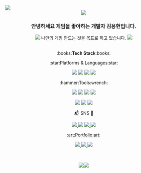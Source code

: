 <!--
<div align="center&fontSize=30">
👏 Hi, I'm Hungry-Troll
</div>
-->
<!--<img src="https://capsule-render.vercel.app/api?type=slice&color=gradient&customColorList=0,0,0,0,50,100&height=150&section=header&text=Hungry-Troll&fontSize=40&fontAlign=70&fontAlignY=25&rotate=10"/>-->

<img src="https://user-images.githubusercontent.com/64481653/210174663-a3ac54e9-e118-46e4-803d-3225772d517c.png"/> 
<div align="center">
<img src="https://user-images.githubusercontent.com/64481653/210175576-d4bb9047-b64e-4bb1-ad60-c2407e8fdb5e.gif"/>
  
### 안녕하세요 게임을 좋아하는 개발자 김용현입니다. 

<img src="https://user-images.githubusercontent.com/64481653/210175340-dfffc93d-eade-4d59-83af-89fcc093c03c.gif"/> 나만의 게임 만드는 것을 목표로 하고 있습니다. <img src="https://user-images.githubusercontent.com/64481653/210175352-8bc6739d-6e67-4314-bfdf-b78465c774b1.gif"/>
<br><br>
<div align="center">
:books:<strong>Tech Stack</strong>:books:
<p><p>
:star:Platforms & Languages:star:
</p></p>
<p><p>
<img src="https://img.shields.io/badge/C Sharp-239120?style=flat&logo=C Sharp&logoColor=white"/> 
<img src="https://img.shields.io/badge/VBA-D9232E?style=flat&logo=Microsoft&logoColor=white"/> 
<img src="https://img.shields.io/badge/C-FF6384?style=flat&logo=C&logoColor=white"/>
<img src="https://img.shields.io/badge/HTML5-E34F26?style=flat&logo=HTML5&logoColor=white"/>
</p></p>
<p><p><p><p>
:hammer:Tools:wrench:
</p></p></p></p>
<img src="https://img.shields.io/badge/Unity-FF6600??style=flat-square&logo=Unity&logoColor=Unity&logoColor=#25A162"/> 
<img src="https://img.shields.io/badge/Visual Studio-5C2D91?style=flat&logo=Visual Studio&logoColor=white"/> 
<img src="https://img.shields.io/badge/GitHub-181717?style=flat&logo=GitHub&logoColor=white"/>
<img src="https://img.shields.io/badge/Sourcetree-0052CC?style=flat&logo=Sourcetree&logoColor=white"/> 
<p> 
<img src="https://img.shields.io/badge/Aseprite-FFD000?style=flat&logo=Aseprite&logoColor=white"/> 
<img src="https://img.shields.io/badge/Adobe Photoshop-31A8FF?style=flat&logo=Adobe Photoshop&logoColor=white"/>
<img src="https://img.shields.io/badge/Adobe Premiere Pro-9999FF?style=flat&logo=Adobe Premiere Pro&logoColor=white"/>
</p>
</p></p></p></p>
📬 SNS 📧
<p><p><p><p>
<a href="https://sedate-juice-519.notion.site/Dev_YH-resume-bff021d2b5e24b93a0724c1819a1c6bb"><img src="https://img.shields.io/badge/Notion-00148C?style=flat&logo=Notion&logoColor=white"/> </a>
<a href="https://blog.naver.com/i_am_gamer" target="_blank"><img src="https://img.shields.io/badge/Blogger-FF5722?style=flat&logo=Blogger&logoColor=white&link="https://blog.naver.com/i_am_gamer"/></a>
<a href="mailto:i_am_gamer@naver.com"><img src="https://img.shields.io/badge/mail-30B980?style=flat&logo=Gmail&logoColor=white"/> </a>
<a href="https://www.youtube.com/channel/UC1vY8HLaBPPzphSV4-8ZcLw"><img src="https://img.shields.io/badge/YouTube-FF0000?style=flat&logo=YouTube&logoColor=white"/>

</p></p></p></p>
:art:Portfolio:art:
<p><p>
<a href="https://github.com/Hungry-Troll/FinalAtentsTeamProject" target="_blank"><img src="https://img.shields.io/badge/Portfolio1-FF4785?style=flat&logo=SparkPost&logoColor=white"/> 
<a href="https://www.youtube.com/watch?v=vOQgDTH6m5A" target="_blank"><img src="https://img.shields.io/badge/Portfolio2-FF4785?style=flat&logo=SparkPost&logoColor=white"/>
<a href="https://youtu.be/Z7N_vioZMyA" target="_blank"><img src="https://img.shields.io/badge/Portfolio3-FF4785?style=flat&logo=SparkPost&logoColor=white"/>
</p></p></p></p>
<br><br>
<img src="https://github-readme-stats-sigma-five.vercel.app/api/top-langs/?username=Hungry-Troll&layout=compact"><img src="https://github-readme-stats-sigma-five.vercel.app/api?username=Hungry-Troll&show_icons=true">
</div>


<!--**Hungry-Troll/Hungry-Troll** is a ✨ _special_ ✨ repository because its `README.md` (this file) appears on your GitHub profile.

Here are some ideas to get you started:

